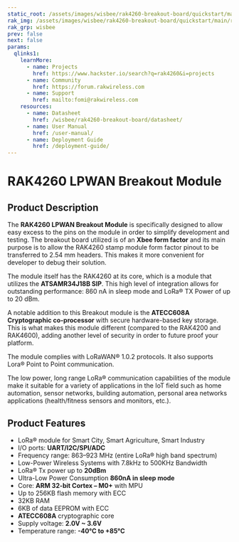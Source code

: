 ```yaml
---
static_root: /assets/images/wisbee/rak4260-breakout-board/quickstart/main
rak_img: /assets/images/wisbee/rak4260-breakout-board/quickstart/main/rak4260-breakout.png
rak_grp: wisbee
prev: false
next: false
params:
  qlinks1:
    learnMore:
      - name: Projects
        href: https://www.hackster.io/search?q=rak4260&i=projects
      - name: Community
        href: https://forum.rakwireless.com
      - name: Support
        href: mailto:fomi@rakwireless.com
    resources:
      - name: Datasheet
        href: /wisbee/rak4260-breakout-board/datasheet/
      - name: User Manual
        href: /user-manual/
      - name: Deployment Guide
        href: /deployment-guide/
---
```


# RAK4260 LPWAN Breakout Module

<rk-img
  :src="`${$frontmatter.static_root}/rak4260-breakout.png`"
  width="50%"
  figure-number="1"
  caption="RAK4260 LPWAN Breakout Module"
/>


## Product Description

The **RAK4260 LPWAN Breakout Module** is specifically designed to allow easy excess to the pins on the module in order to simplify development and testing. The breakout board utilized is of an **Xbee form factor** and its main purpose is to allow the RAK4260 stamp module form factor pinout to be transferred to 2.54 mm headers. This makes it more convenient for developer to debug their solution.

The module itself has the RAK4260 at its core, which is a module that utilizes the **ATSAMR34J18B SIP**. This high level of integration allows for outstanding performance: 860 nA in sleep mode and LoRa® TX Power of up to 20 dBm.

A notable addition to this Breakout module is the **ATECC608A Cryptographic co-processor** with secure hardware-based key storage. This is what makes this module different (compared to the RAK4200 and RAK4600), adding another level of security in order to future proof your platform.

The module complies with LoRaWAN® 1.0.2 protocols. It also supports Lora® Point to Point communication.

The low power, long range LoRa® communication capabilities of the module make it suitable for a variety of applications in the IoT field such as home automation, sensor networks, building automation, personal area networks applications (health/fitness sensors and monitors, etc.).

<rk-btn
  src="/wisbee/rak4260-breakout-board/quickstart/#quick-start-guide"
  label="Get Started with RAK4260 LPWAN Evaluation Board"
/>


<rk-quick-links :params="$page.frontmatter.params.qlinks1" />

## Product Features

- LoRa® module for Smart City, Smart Agriculture, Smart Industry
- I/O ports: **UART/I2C/SPI/ADC**
- Frequency range: 863–923 MHz (entire LoRa® high band spectrum)
- Low-Power Wireless Systems with 7.8kHz to 500KHz Bandwidth
- LoRa® Tx power up to **20dBm**
- Ultra-Low Power Consumption **860nA in sleep mode**
- Core: **ARM 32-bit Cortex – M0+** with MPU
- Up to 256KB flash memory with ECC
- 32KB RAM
- 6KB of data EEPROM with ECC
- **ATECC608A** cryptographic core
- Supply voltage: **2.0V ~ 3.6V**
- Temperature range: **-40°C to +85°C**

<rk-btn
  src="https://store.rakwireless.com/products/rak4260-breakout-board"
  label="Buy a RAK4260 LPWAN Breakout Module"
  _blank
/>